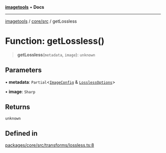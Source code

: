 [**imagetools**](../../../README.md) • **Docs**

***

[imagetools](../../../modules.md) / [core/src](../README.md) / getLossless

# Function: getLossless()

> **getLossless**(`metadata`, `image`): `unknown`

## Parameters

• **metadata**: `Partial`\<[`ImageConfig`](../type-aliases/ImageConfig.md) & [`LosslessOptions`](../interfaces/LosslessOptions.md)\>

• **image**: `Sharp`

## Returns

`unknown`

## Defined in

[packages/core/src/transforms/lossless.ts:8](https://github.com/JonasKruckenberg/imagetools/blob/b6421598cd4879d5c28755c1d558f8b5955cc5a1/packages/core/src/transforms/lossless.ts#L8)
